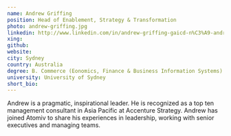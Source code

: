 ```yaml
---
name: Andrew Griffing
position: Head of Enablement, Strategy & Transformation
photo: andrew-griffing.jpg
linkedin: http://www.linkedin.com/in/andrew-griffing-gaicd-n%C3%A9-andrew-ng-255baa32
xing: 
github: 
website: 
city: Sydney
country: Australia
degree: B. Commerce (Eonomics, Finance & Business Information Systems)
university: University of Sydney
short_bio: 
---
```

Andrew is a pragmatic, inspirational leader. He is recognized as a top ten management consultant in Asia Pacific at Accenture Strategy. Andrew has joined Atomiv to share his experiences in leadership, working with senior executives and managing teams.